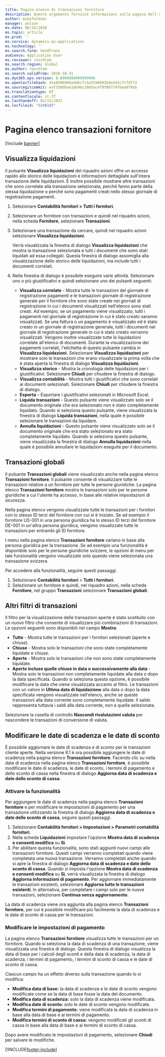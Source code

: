 ```yaml
---
title: Pagina elenco di transazioni fornitore
description: Questo argomento fornisce informazioni sulla pagina dell'elenco delle transazioni fornitore per Microsoft Dynamics 365 Finance.
author: mikefalkner
manager: aolson
ms.date: 08/24/2018
ms.topic: article
ms.prod: ''
ms.service: dynamics-ax-applications
ms.technology: ''
ms.search.form: VendTrans
audience: Application User
ms.reviewer: roschlom
ms.search.region: Global
ms.author: roschlom
ms.search.validFrom: 2018-10-31
ms.dyn365.ops.version: 8.0999999999999996
ms.openlocfilehash: 41a8506989add6c7c4a5596892bde442c7c7dff2
ms.sourcegitcommit: eaf330dbee1db96c20d5ac479f007747bea079eb
ms.translationtype: HT
ms.contentlocale: it-IT
ms.lasthandoff: 02/15/2021
ms.locfileid: "5248185"
---
```

# <a name="vendor-transactions-list-page"></a>Pagina elenco transazioni fornitore

[!include [banner](../includes/banner.md)]

## <a name="view-settlements"></a>Visualizza liquidazioni

Il pulsante **Visualizza liquidazioni** del riquadro azioni offre un accesso rapido allo storico delle liquidazioni e informazioni dettagliate sull'intera transazione delle liquidazioni. È inoltre possibile mostrare altre transazioni che sono correlate alla transazione selezionata, perché fanno parte della stessa liquidazione o perché sono pagamenti creati nello stesso giornale di registrazione pagamenti.

1. Selezionare **Contabilità fornitori \> Tutti i fornitori**.
2. Selezionare un fornitore con transazioni e quindi nel riquadro azioni, nella scheda **Fornitore**, selezionare **Transazioni**.
3. Selezionare una transazione da cercare, quindi nel riquadro azioni selezionare **Visualizza liquidazioni**.

    Verrà visualizzata la finestra di dialogo **Visualizza liquidazioni** che mostra la transazione selezionata e tutti i documenti che sono stati liquidati ad essa collegati. Questa finestra di dialogo assomiglia alla visualizzazione dello storico delle liquidazioni, ma include tutti i documenti correlati.

4. Nella finestra di dialogo è possibile eseguire varie attività. Selezionare uno o più giustificativi e quindi selezionare uno dei pulsanti seguenti:

    - **Visualizza correlato** - Mostra tutte le transazioni del giornale di registrazione pagamenti e le transazioni giornale di registrazione generale per il fornitore che sono state create nei giornali di registrazione in cui i documenti visualizzati nell'elenco sono stati creati. Ad esempio, se un pagamento viene visualizzato, tutti i pagamenti nel giornale di registrazione in cui è stato creato saranno visualizzati. Se una fattura o un pagamento è visualizzato ed è stato creato in un giornale di registrazione generale, tutti i documenti nel giornale di registrazione generale in cui è stato creato verranno visualizzati. Vengono inoltre visualizzate tutte le liquidazioni correlate all'elenco di documenti. Durante la visualizzazione dei pagamenti correlati, l'etichetta di questo pulsante cambia in **Visualizza liquidazioni**. Selezionare **Visualizza liquidazioni** per mostrare solo le transazioni che erano visualizzate la prima volta che è stata aperta la finestra di dialogo **Visualizza liquidazioni**.
    - **Visualizza storico** - Mostra la cronologia delle liquidazioni per i giustificativi. Selezionare **Chiudi** per chiudere la finestra di dialogo.
    - **Visualizza contabilità** - Mostra tutti i giustificativi che sono correlati ai documenti selezionati. Selezionare **Chiudi** per chiudere la finestra di dialogo.
    - **Esporta** – Esportare i giustificativi selezionati in Microsoft Excel.
    - **Liquida transazioni** - Questo pulsante viene visualizzato solo se il documento originale che era selezionato non è stato completamente liquidato. Quando si seleziona questo pulsante, viene visualizzata la finestra di dialogo **Liquida transazioni**, nella quale è possibile selezionare le transazioni da liquidare.
    - **Annulla liquidazioni** - Questo pulsante viene visualizzato solo se il documento originale che era stato selezionato era stato completamente liquidato. Quando si seleziona questo pulsante, viene visualizzata la finestra di dialogo **Annulla liquidazioni** nella quale è possibile annullare le liquidazioni eseguite per il documento.

## <a name="global-transactions"></a>Transazioni globali

Il pulsante **Transazioni globali** viene visualizzato anche nella pagina elenco **Transazioni fornitore**. Il pulsante consente di visualizzare tutte le transazioni relative a un fornitore per tutte le persone giuridiche. La pagina elenco **Transazioni fornitore** mostra le transazioni solo per le persone giuridiche a cui l'utente ha accesso, in base alle relative impostazioni di sicurezza.

Nella pagina elenco vengono visualizzate tutte le transazioni per i fornitori con lo stesso ID terzi del fornitore con cui si è iniziato. Se ad esempio il fornitore US-001 in una persona giuridica ha lo stesso ID terzi del fornitore DE-001 in un'altra persona giuridica, vengono visualizzate tutte le transazioni per entrambi gli ID fornitore.

I menu nella pagina elenco **Transazioni fornitore** variano in base alla persona giuridica per la transazione. Se ad esempio una funzionalità è disponibile solo per le persone giuridiche svizzere, le opzioni di menu per tale funzionalità vengono visualizzate solo quando viene selezionata una transazione svizzera.

Per accedere alla funzionalità, seguire questi passaggi.

1. Selezionare **Contabilità fornitori** \> **Tutti i fornitori**.
2. Selezionare un fornitore e quindi, nel riquadro azioni, nella scheda **Fornitore**, nel gruppo **Transazioni** selezionare **Transazioni globali**.

## <a name="more-transaction-filters"></a>Altri filtri di transazioni

Il filtro per la visualizzazione delle transazioni aperte è stato sostituito con un nuovo filtro che consente di visualizzare più combinazioni di transazioni. Le opzioni seguenti sono disponibili nel campo **Mostra**:

- **Tutte** - Mostra tutte le transazioni per i fornitori selezionati (aperte e chiuse).
- **Chiuse** - Mostra solo le transazioni che sono state completamente liquidate e chiuse.
- **Aperte** - Mostra solo le transazioni che non sono state completamente liquidate.
- **Aperte incluse quelle chiuse in data o successivamente alla data**  - Mostra solo le transazioni non completamente liquidate alla data o dopo la data specificata. Quando si seleziona questa opzione, è possibile modificare la data che viene visualizzata accanto al filtro. Le transazioni con un valore in **Ultima data di liquidazione** alla data o dopo la data specificata vengono visualizzate nell'elenco, anche se queste transazioni alla data corrente sono completamente liquidate. Il saldo rappresenta tuttavia i saldi alla data corrente, non a quella selezionata.

Selezionare la casella di controllo **Nascondi rivalutazioni valuta** per nascondere le transazioni di conversione di valuta.

## <a name="modify-due-dates-and-discount-dates"></a>Modificare le date di scadenza e le date di sconto

È possibile aggiornare le date di scadenza e di sconto per le transazioni cliente aperte. Nella versione 8.1 è ora possibile aggiungere le date di scadenza nella pagina elenco **Transazioni fornitore**. Facendo clic su nella data di scadenza nella pagina elenco **Transazioni fornitore**, è possibile modificare le date di scadenza, le date di sconto, i termini di pagamento e dello sconto di cassa nella finestra di dialogo **Aggiorna data di scadenza e date dello sconto di cassa**.

### <a name="activate-the-feature"></a>Attivare la funzionalità

Per aggiungere le date di scadenza nella pagina elenco **Transazioni fornitore** e per modificare le impostazioni di pagamento per una transazione utilizzando la finestra di dialogo **Aggiorna data di scadenza e date dello sconto di cassa**, seguire questi passaggi.

1. Selezionare **Contabilità fornitori \> Impostazioni \> Parametri contabilità fornitori**.
2. Nella scheda **Liquidazioni** impostare l'opzione **Mostra data di scadenza e consenti modifica** su **Sì**.
3. Per abilitare questa funzionalità, sono stati aggiunti nuovi campi alle transazioni fornitore. Questi campi verranno completati quando viene completata una nuova transazione. Verranno completati anche quando si apre la finestra di dialogo **Aggiorna data di scadenza e date dello sconto di cassa**. Quando si imposta l'opzione **Mostra data di scadenza e consenti modifica** su **Sì**, verrà visualizzata la finestra di dialogo **Aggiorna informazioni di pagamento**.  Per aggiornare immediatamente le transazioni esistenti, selezionare **Aggiorna tutte le transazioni esistenti**. In alternativa, per completare i campi solo per le nuove transazioni, selezionare **Continua senza aggiornamento**.

La data di scadenza viene ora aggiunta alla pagina elenco **Transazioni fornitore**, per cui è possibile modificare più facilmente la data di scadenza e le date di sconto di cassa per le transazioni.

### <a name="modify-the-payment-settings"></a>Modificare le impostazioni di pagamento

La pagina elenco **Transazioni fornitore** visualizza tutte le transazioni per un fornitore. Quando si seleziona la data di scadenza di una transazione, viene visualizzata una finestra di dialogo. Questa finestra di dialogo visualizza la data di base per i calcoli degli sconti e della data di scadenza, la data di scadenza, i termini di pagamento, i termini di sconto di cassa e le date di sconto di cassa.

Ciascun campo ha un effetto diverso sulla transazione quando lo si modifica:

- **Modifica data di base:** la data di scadenza e le date di sconto vengono modificate come se la data di base fosse la data del documento.
- **Modifica data di scadenza:** solo la data di scadenza viene modificata.
- **Modifica date di sconto:** solo le date di sconto vengono modificate.
- **Modifica termini di pagamento:** viene modificata la data di scadenza in base alla data di base e ai termini di pagamento.
- **Modifica termini di sconto di cassa:** vengono modificati gli sconti di cassa in base alla data di base e ai termini di sconto di cassa.

Dopo avere modificato le impostazioni di pagamento, selezionare **Chiudi** per salvare le modifiche.


[!INCLUDE[footer-include](../../includes/footer-banner.md)]